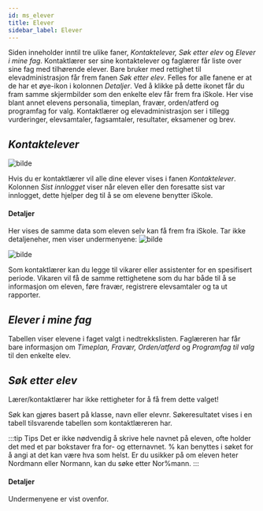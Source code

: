 ```yaml
---
id: ms_elever
title: Elever
sidebar_label: Elever
---
```


Siden inneholder inntil tre ulike faner, _Kontaktelever, Søk etter elev_ og _Elever i mine fag_. Kontaktlærer ser sine kontaktelever og faglærer får liste over sine fag med tilhørende elever. Bare bruker med rettighet til elevadministrasjon får frem fanen _Søk etter elev_. Felles for alle fanene er at de har et øye-ikon i kolonnen _Detaljer_. Ved å klikke på dette ikonet får du fram samme skjermbilder som den enkelte elev får frem fra iSkole. Her vise blant annet elevens personalia, timeplan, fravær, orden/atferd og programfag for valg. Kontaktlærer og elevadministrasjon ser i tillegg vurderinger, elevsamtaler, fagsamtaler, resultater, eksamener og brev. 


## _Kontaktelever_

![bilde](https://user-images.githubusercontent.com/80097133/158994189-61e7100d-b426-4df3-87f3-74344c919383.png)

Hvis du er kontaktlærer vil alle dine elever vises i fanen _Kontaktelever_. Kolonnen _Sist innlogget_ viser når eleven eller den foresatte sist var innlogget, dette hjelper deg til å se om elevene benytter iSkole.

#### Detaljer
Her vises de samme data som eleven selv kan få frem fra iSkole. Tar ikke detaljeneher, men viser undermenyene:
![bilde](https://user-images.githubusercontent.com/80097133/166658921-edc8b55d-f71c-4ec1-b7f8-ee3e646fb3ca.png)

![bilde](https://user-images.githubusercontent.com/80097133/166649933-ac26c2d9-efe0-42a8-a3f6-6c8ed20351ce.png)

Som kontaktlærer kan du legge til vikarer eller assistenter for en spesifisert periode. Vikaren vil få de samme rettighetene som du har både til å se informasjon om eleven, føre fravær, registrere elevsamtaler og ta ut rapporter.



## _Elever i mine fag_
Tabellen viser elevene i faget valgt i nedtrekkslisten. Faglæreren har får bare informasjon om _Timeplan, Fravær, Orden/atferd_ og _Programfag til valg_ til den enkelte elev.

## _Søk etter elev_
Lærer/kontaktlærer har ikke rettigheter for å få frem dette valget!

Søk kan gjøres basert på klasse, navn eller elevnr. Søkeresultatet vises i en tabell tilsvarende tabellen som kontaktlæreren har. 

:::tip Tips
Det er ikke nødvendig å skrive hele navnet på eleven, ofte holder det med et par bokstaver fra for- og etternavnet. % kan benyttes i søket for å angi at det kan være hva som helst. Er du usikker på om eleven heter Nordmann eller Normann, kan du søke etter Nor%mann.
:::

#### Detaljer
Undermenyene er vist ovenfor.

